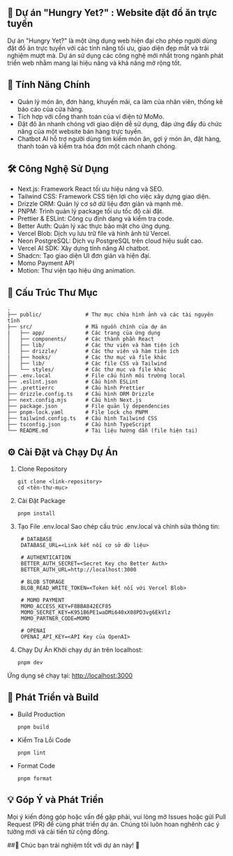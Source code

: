 ## 🌟 Dự án "Hungry Yet?" : Website đặt đồ ăn trực tuyến
Dự án "Hungry Yet?" là một ứng dụng web hiện đại cho phép người dùng đặt đồ ăn trực tuyến với các tính năng tối ưu, giao diện đẹp mắt và trải nghiệm mượt mà. Dự án sử dụng các công nghệ mới nhất trong ngành phát triển web nhằm mang lại hiệu năng và khả năng mở rộng tốt.

## 🚀 Tính Năng Chính
- Quản lý món ăn, đơn hàng, khuyến mãi, ca làm của nhân viên, thống kê báo cáo của cửa hàng.
- Tích hợp với cổng thanh toán của ví điện tử MoMo.
- Đặt đô ăn nhanh chóng với giao diện dễ sử dụng, đáp ứng đầy đủ chức năng của một website bán hàng trực tuyến.
- Chatbot AI hỗ trợ người dùng tìm kiếm món ăn, gợi ý món ăn, đặt hàng, thanh toán và kiểm tra hóa đơn một cách nhanh chóng.
## 🛠️ Công Nghệ Sử Dụng
- Next.js: Framework React tối ưu hiệu năng và SEO.
- Tailwind CSS: Framework CSS tiện lợi cho việc xây dựng giao diện.
- Drizzle ORM: Quản lý cơ sở dữ liệu đơn giản và mạnh mẽ.
- PNPM: Trình quản lý package tối ưu tốc độ cài đặt.
- Prettier & ESLint: Công cụ định dạng và kiểm tra code.
- Better Auth: Quản lý xác thực bảo mật cho ứng dụng.
- Vercel Blob: Dịch vụ lưu trữ file và hình ảnh từ Vercel.
- Neon PostgreSQL: Dịch vụ PostgreSQL trên cloud hiệu suất cao.
- Vercel AI SDK: Xây dựng tính năng AI chatbot.
- Shadcn: Tạo giao diện UI đơn giản và hiện đại.
- Momo Payment API
- Motion: Thư viện tạo hiệu ứng animation.

## 📂 Cấu Trúc Thư Mục
```plaintext
.
├── public/              # Thư mục chứa hình ảnh và các tài nguyên tĩnh
├── src/                 # Mã nguồn chính của dự án
|   ├── app/             # Các trang của ứng dụng
│   ├── components/      # Các thành phần React
│   ├── lib/             # Các thư viện và hàm tiện ích
│   ├── drizzle/         # Các thư viện và hàm tiện ích
|   ├── hooks/           # Các thư mục và file khác
│   ├── lib/             # Các file CSS và Tailwind
│   └── styles/          # Các thư mục và file khác
├── .env.local           # File cấu hình môi trường local
├── .eslint.json         # Cấu hình ESLint
├── .prettierrc          # Cấu hình Prettier
├── drizzle.config.ts    # Cấu hình ORM Drizzle
├── next.config.mjs      # Cấu hình Next.js
├── package.json         # File quản lý dependencies
├── pnpm-lock.yaml       # File lock cho PNPM
├── tailwind.config.ts   # Cấu hình Tailwind CSS
├── tsconfig.json        # Cấu hình TypeScript
└── README.md            # Tài liệu hướng dẫn (file hiện tại)
```

## ⚙️ Cài Đặt và Chạy Dự Án
1. Clone Repository
   ```plaintext
   git clone <link-repository>
   cd <tên-thư-mục>
2. Cài Đặt Package
    ```plaintext
   pnpm install
3. Tạo File .env.local
   Sao chép cấu trúc .env.local và chỉnh sửa thông tin:
   ```plaintext
    # DATABASE
    DATABASE_URL=<Link kết nối cơ sở dữ liệu>
    
    # AUTHENTICATION
    BETTER_AUTH_SECRET=<Secret Key cho Better Auth>
    BETTER_AUTH_URL=http://localhost:3000
    
    # BLOB STORAGE
    BLOB_READ_WRITE_TOKEN=<Token kết nối với Vercel Blob>
    
    # MOMO PAYMENT
    MOMO_ACCESS_KEY=F8BBA842ECF85
    MOMO_SECRET_KEY=K951B6PE1waDMi640xX08PD3vg6EkVlz
    MOMO_PARTNER_CODE=MOMO
    
    # OPENAI
    OPENAI_API_KEY=<API Key của OpenAI>

4. Chạy Dự Án
   Khởi chạy dự án trên localhost:
   ```plaintext
   pnpm dev
  Ứng dụng sẽ chạy tại: [http://localhost:3000](http://localhost:3000)

## 🧩 Phát Triển và Build
- Build Production
   ```plaintext
   pnpm build
- Kiểm Tra Lỗi Code
   ```plaintext
   pnpm lint
- Format Code
   ```plaintext
   pnpm format

## 💡 Góp Ý và Phát Triển
Mọi ý kiến đóng góp hoặc vấn đề gặp phải, vui lòng mở Issues hoặc gửi Pull Request (PR) để cùng phát triển dự án.
Chúng tôi luôn hoan nghênh các ý tưởng mới và cải tiến từ cộng đồng.

##🎉 Chúc bạn trải nghiệm tốt với dự án này! 🚀

